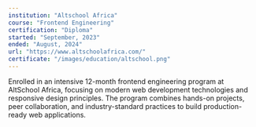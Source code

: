 ```yaml
---
institution: "Altschool Africa"
course: "Frontend Engineering"
certification: "Diploma"
started: "September, 2023"
ended: "August, 2024"
url: "https://www.altschoolafrica.com/"
certificate: "/images/education/altschool.png"
---
```


Enrolled in an intensive 12-month frontend engineering program at AltSchool Africa, focusing on modern web development technologies and responsive design principles. The program combines hands-on projects, peer collaboration, and industry-standard practices to build production-ready web applications.